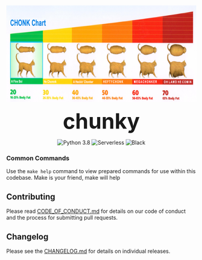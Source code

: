 <p align="center">
  <img src="chonk.png" alt="chonk" height="256px">
</p>
<h1 style="font-size: 56px; margin: 0; padding: 0;" align="center">
  chunky
</h1>
<p align="center">
  <img src="https://img.shields.io/badge/python-3.8-blue.svg" alt="Python 3.8">
  <img src="http://public.serverless.com/badges/v3.svg" alt="Serverless">
  <img src="https://img.shields.io/badge/code%20style-black-000000.svg" alt="Black">
</p>

### Common Commands

Use the `make help` command to view prepared commands for use within this codebase. Make is your friend, make will help

## Contributing

Please read [CODE_OF_CONDUCT.md](CODE_OF_CONDUCT.md) for details on our code of conduct and the process for submitting pull requests.

## Changelog

Please see the [CHANGELOG.md](../CHANGELOG.md) for details on individual releases.
